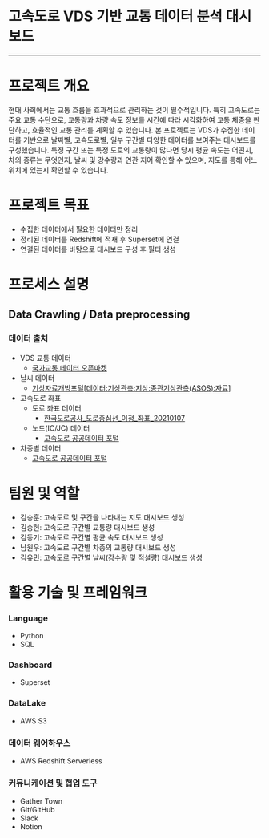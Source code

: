 # 고속도로 VDS 기반 교통 데이터 분석 대시보드
----
# 프로젝트 개요

현대 사회에서는 교통 흐름을 효과적으로 관리하는 것이 필수적입니다. 특히 고속도로는 주요 교통 수단으로, 교통량과 차량 속도 정보를 시간에 따라 시각화하여 교통 체증을 판단하고, 효율적인 교통 관리를 계획할 수 있습니다. 본 프로젝트는 VDS가 수집한 데이터를 기반으로 날짜별, 고속도로별, 일부 구간별 다양한 데이터를 보여주는 대시보드를 구성했습니다. 특정 구간 또는 특정 도로의 교통량이 많다면 당시 평균 속도는 어떤지, 차의 종류는 무엇인지, 날씨 및 강수량과 연관 지어 확인할 수 있으며, 지도를 통해 어느 위치에 있는지 확인할 수 있습니다.


# 프로젝트 목표

- 수집한 데이터에서 필요한 데이터만 정리
- 정리된 데이터를 Redshift에 적재 후 Superset에 연결
- 연결된 데이터를 바탕으로 대시보드 구성 후 필터 생성


# 프로세스 설명

## Data Crawling / Data preprocessing

### 데이터 출처

- VDS 교통 데이터
  - [국가교통 데이터 오픈마켓](https://www.bigdata-transportation.kr/frn/prdt/detail?prdtId=PRDTNUM_000000000025)
- 날씨 데이터
  - [기상자료개방포털[데이터:기상관측:지상:종관기상관측(ASOS):자료]](https://data.kma.go.kr/data/grnd/selectAsosRltmList.do?pgmNo=36&openPopup=Y)
- 고속도로 좌표
    - 도로 좌표 데이터
      - [한국도로공사_도로중심선_이정_좌표_20210107](https://www.data.go.kr/data/15045608/fileData.do)
    - 노드(IC/JC) 데이터
      - [고속도로 공공데이터 포털](https://data.ex.co.kr/portal/docu/docuList?datasetId=716&serviceType=&keyWord=이정&searchDayFrom=2014.12.01&searchDayTo=2024.05.15&CATEGORY=&GROUP_TR=&sId=716)
- 차종별 데이터
  - [고속도로 공공데이터 포털](https://data.ex.co.kr/portal/fdwn/view?type=ETC&num=30&requestfrom=dataset#)

  
# 팀원 및 역할

- 김승훈: 고속도로 및 구간을 나타내는 지도 대시보드 생성
- 김승현: 고속도로 구간별 교통량 대시보드 생성
- 김동기: 고속도로 구간별 평균 속도 대시보드 생성
- 남원우: 고속도로 구간별 차종의 교통량 대시보드 생성
- 김유민: 고속도로 구간별 날씨(강수량 및 적설량) 대시보드 생성


# 활용 기술 및 프레임워크

### Language
- Python
- SQL

### Dashboard
- Superset
  
### DataLake
- AWS S3
  
### 데이터 웨어하우스
- AWS Redshift Serverless

### 커뮤니케이션 및 협업 도구
- Gather Town
- Git/GitHub
- Slack
- Notion
